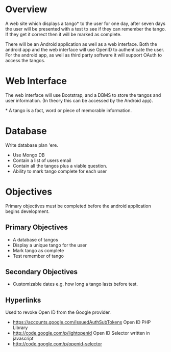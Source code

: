 Overview
========

A web site which displays a tango* to the user for one day, after seven days the user will be presented with a test to see if they can remember the tango. 
If they get it correct then it will be marked as complete.

There will be an Android application as well as a web interface. Both the android app and the web interface will use OpenID to authenticate the user.  For the android app, as well as third party software it will support OAuth to access the tangos.

Web Interface
=============

The web interface will use Bootstrap, and a DBMS to store the tangos and user information. (In theory this can be accessed by the Android app).

\* A tango is a fact, word or piece of memorable information.

Database
========

Write database plan \'ere.
- Use Mongo DB 
- Contain a list of users email
- Contain all the tangos plus a viable question.
- Ability to mark tango complete for each user

Objectives
==========

Primary objectives must be completed before the android application begins development.

## Primary Objectives
+ A database of tangos
+ Display a unique tango for the user
+ Mark tango as complete
+ Test remember of tango

## Secondary Objectives
+ Customizable dates e.g. how long a tango lasts before test.

Hyperlinks
----------
Used to revoke Open ID from the Google provider.
- https://accounts.google.com/IssuedAuthSubTokens 
Open ID PHP Library
- http://code.google.com/p/lightopenid
Open ID Selector written in javascript
- http://code.google.com/p/openid-selector

